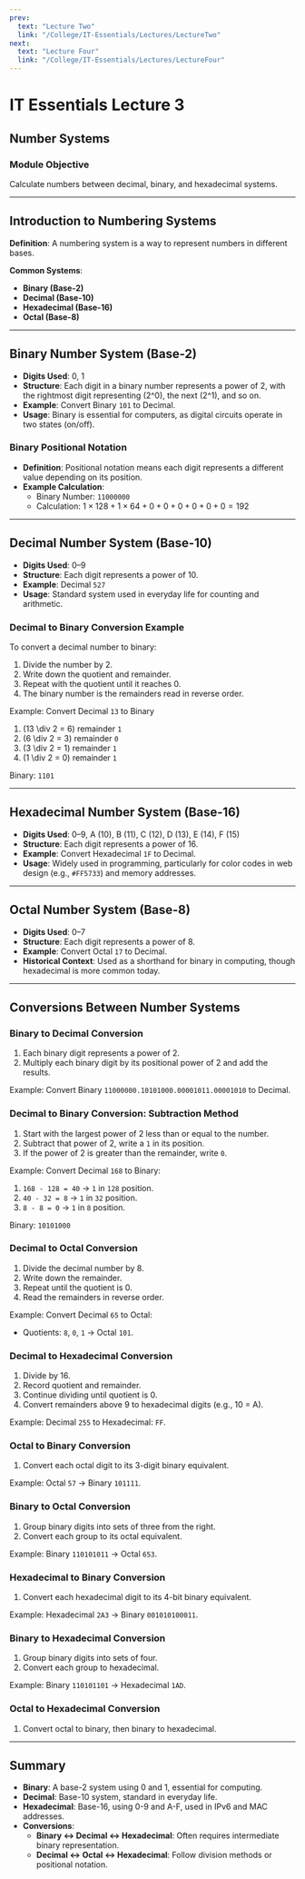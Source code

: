 ```yaml
---
prev:
  text: "Lecture Two"
  link: "/College/IT-Essentials/Lectures/LectureTwo"
next:
  text: "Lecture Four"
  link: "/College/IT-Essentials/Lectures/LectureFour"
---
```


# IT Essentials Lecture 3

## Number Systems

### Module Objective

Calculate numbers between decimal, binary, and hexadecimal systems.

---

## Introduction to Numbering Systems

**Definition**: A numbering system is a way to represent numbers in different bases.

**Common Systems**:

- **Binary (Base-2)**
- **Decimal (Base-10)**
- **Hexadecimal (Base-16)**
- **Octal (Base-8)**

---

## Binary Number System (Base-2)

- **Digits Used**: 0, 1
- **Structure**: Each digit in a binary number represents a power of 2, with the rightmost digit representing \(2^0\), the next \(2^1\), and so on.
- **Example**: Convert Binary `101` to Decimal.
- **Usage**: Binary is essential for computers, as digital circuits operate in two states (on/off).

### Binary Positional Notation

- **Definition**: Positional notation means each digit represents a different value depending on its position.
- **Example Calculation**:
  - Binary Number: `11000000`
  - Calculation: $1 \times 128 + 1 \times 64 + 0 + 0 + 0 + 0 + 0 + 0 = 192$

---

## Decimal Number System (Base-10)

- **Digits Used**: 0–9
- **Structure**: Each digit represents a power of 10.
- **Example**: Decimal `527`
- **Usage**: Standard system used in everyday life for counting and arithmetic.

### Decimal to Binary Conversion Example

To convert a decimal number to binary:

1. Divide the number by 2.
2. Write down the quotient and remainder.
3. Repeat with the quotient until it reaches 0.
4. The binary number is the remainders read in reverse order.

Example: Convert Decimal `13` to Binary

1. \(13 \div 2 = 6\) remainder `1`
2. \(6 \div 2 = 3\) remainder `0`
3. \(3 \div 2 = 1\) remainder `1`
4. \(1 \div 2 = 0\) remainder `1`

Binary: `1101`

---

## Hexadecimal Number System (Base-16)

- **Digits Used**: 0–9, A (10), B (11), C (12), D (13), E (14), F (15)
- **Structure**: Each digit represents a power of 16.
- **Example**: Convert Hexadecimal `1F` to Decimal.
- **Usage**: Widely used in programming, particularly for color codes in web design (e.g., `#FF5733`) and memory addresses.

---

## Octal Number System (Base-8)

- **Digits Used**: 0–7
- **Structure**: Each digit represents a power of 8.
- **Example**: Convert Octal `17` to Decimal.
- **Historical Context**: Used as a shorthand for binary in computing, though hexadecimal is more common today.

---

## Conversions Between Number Systems

### Binary to Decimal Conversion

1. Each binary digit represents a power of 2.
2. Multiply each binary digit by its positional power of 2 and add the results.

Example: Convert Binary `11000000.10101000.00001011.00001010` to Decimal.

### Decimal to Binary Conversion: Subtraction Method

1. Start with the largest power of 2 less than or equal to the number.
2. Subtract that power of 2, write a `1` in its position.
3. If the power of 2 is greater than the remainder, write `0`.

Example: Convert Decimal `168` to Binary:

1. `168 - 128 = 40` → `1` in `128` position.
2. `40 - 32 = 8` → `1` in `32` position.
3. `8 - 8 = 0` → `1` in `8` position.

Binary: `10101000`

### Decimal to Octal Conversion

1. Divide the decimal number by 8.
2. Write down the remainder.
3. Repeat until the quotient is 0.
4. Read the remainders in reverse order.

Example: Convert Decimal `65` to Octal:

- Quotients: `8`, `0`, `1` → Octal `101`.

### Decimal to Hexadecimal Conversion

1. Divide by 16.
2. Record quotient and remainder.
3. Continue dividing until quotient is 0.
4. Convert remainders above 9 to hexadecimal digits (e.g., 10 = A).

Example: Decimal `255` to Hexadecimal: `FF`.

### Octal to Binary Conversion

1. Convert each octal digit to its 3-digit binary equivalent.

Example: Octal `57` → Binary `101111`.

### Binary to Octal Conversion

1. Group binary digits into sets of three from the right.
2. Convert each group to its octal equivalent.

Example: Binary `110101011` → Octal `653`.

### Hexadecimal to Binary Conversion

1. Convert each hexadecimal digit to its 4-bit binary equivalent.

Example: Hexadecimal `2A3` → Binary `001010100011`.

### Binary to Hexadecimal Conversion

1. Group binary digits into sets of four.
2. Convert each group to hexadecimal.

Example: Binary `110101101` → Hexadecimal `1AD`.

### Octal to Hexadecimal Conversion

1. Convert octal to binary, then binary to hexadecimal.

---

## Summary

- **Binary**: A base-2 system using 0 and 1, essential for computing.
- **Decimal**: Base-10 system, standard in everyday life.
- **Hexadecimal**: Base-16, using 0-9 and A-F, used in IPv6 and MAC addresses.
- **Conversions**:
  - **Binary ↔ Decimal ↔ Hexadecimal**: Often requires intermediate binary representation.
  - **Decimal ↔ Octal ↔ Hexadecimal**: Follow division methods or positional notation.
